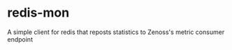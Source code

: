 redis-mon
=========

A simple client for redis that reposts statistics to Zenoss's metric consumer endpoint
